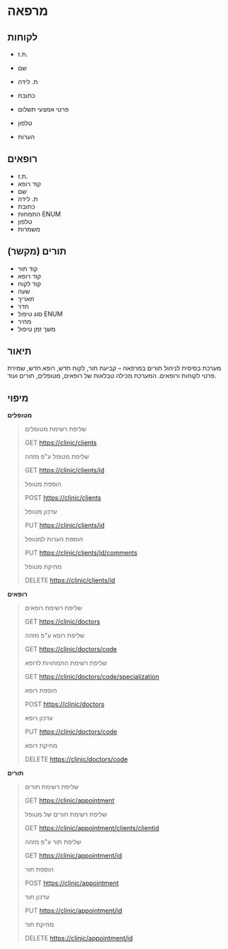 
# מרפאה

## לקוחות

 - ת.ז.
   
 - שם
 - ת. לידה

   
   

 - כתובת

   

 - פרטי אמצעי תשלום

   
   

 - טלפון

   
   

 - הערות

## רופאים

 - ת.ז.
 - קוד רופא
 - שם
 - ת. לידה
 - כתובת
 - התמחות ENUM
 - טלפון
 - משמרות

## תורים (מקשר)

 - קוד תור
 - קוד רופא
 - קוד לקוח
 - שעה
 - תאריך
 - חדר
 - סוג טיפול ENUM
 - מחיר
 - משך זמן טיפול

## תיאור

מערכת בסיסית לניהול תורים במרפאה – קביעת תור, לקוח חדש, רופא חדש, שמירת פרטי לקוחות ורופאים. המערכת מכילה טבלאות של רופאים, מטופלים, תורים ועוד.

## מיפוי

**מטופלים** 

> שליפת רשימת מטופלים
> 
> GET [https://clinic/clients](https://mirpaha.co.il/clients)
> 
> שליפת מטופל ע"פ מזהה
> 
> GET [https://clinic/clients/id](https://mirpaha.co.il/clients/id)
> 
> הוספת מטופל
> 
> POST [https://clinic/clients](https://mirpaha.co.il/clients)
> 
> עדכון מטופל
> 
> PUT [https://clinic/clients/id](https://mirpaha.co.il/clients/id)
> 
> הוספת הערות למטופל
> 
> PUT
> [https://clinic/clients/id/comments](https://mirpaha.co.il/clients/id/comments)
> 
> מחיקת מטופל
> 
> DELETE [https://clinic/clients/id](https://mirpaha.co.il/clients/id)

**רופאים** 

> שליפת רשימת רופאים
> 
> GET [https://clinic/doctors](https://mirpaha.co.il/doctors)
> 
> שליפת רופא ע"פ מזהה
> 
> GET [https://clinic/doctors/code](https://mirpaha.co.il/doctors/code)
> 
> שליפת רשימת התמחויות לרופא
> 
> GET
> [https://clinic/doctors/code/specialization](https://mirpaha.co.il/doctors/code/specialization)
> 
> הוספת רופא
> 
> POST [https://clinic/doctors](https://mirpaha.co.il/doctors)
> 
> עדכון רופא
> 
> PUT [https://clinic/doctors/code](https://mirpaha.co.il/doctors/code)
> 
> מחיקת רופא
> 
> DELETE
> [https://clinic/doctors/code](https://mirpaha.co.il/doctors/code)

**תורים** 

> שליפת רשימת תורים
> 
> GET [https://clinic/appointment](https://mirpaha.co.il/appointment)
> 
> שליפת רשימת תורים של מטופל
> 
> GET
> [https://clinic/appointment/clients/clientid](https://mirpaha.co.il/appointment/clientid)
> 
> שליפת תור ע"פ מזהה
> 
> GET
> [https://clinic/appointment/id](https://mirpaha.co.il/appointment/id)
> 
> הוספת תור
> 
> POST [https://clinic/appointment](https://mirpaha.co.il/appointment)
> 
> עדכון תור
> 
> PUT
> [https://clinic/appointment/id](https://mirpaha.co.il/appointment/id)
> 
> מחיקת תור
> 
> DELETE
> [https://clinic/appointment/id](https://mirpaha.co.il/appointment/id)
